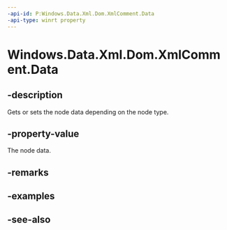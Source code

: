 ```yaml
---
-api-id: P:Windows.Data.Xml.Dom.XmlComment.Data
-api-type: winrt property
---
```


<!-- Property syntax
public string Data { get;  set; }
-->

# Windows.Data.Xml.Dom.XmlComment.Data

## -description
Gets or sets the node data depending on the node type.

## -property-value
The node data.

## -remarks

## -examples

## -see-also
